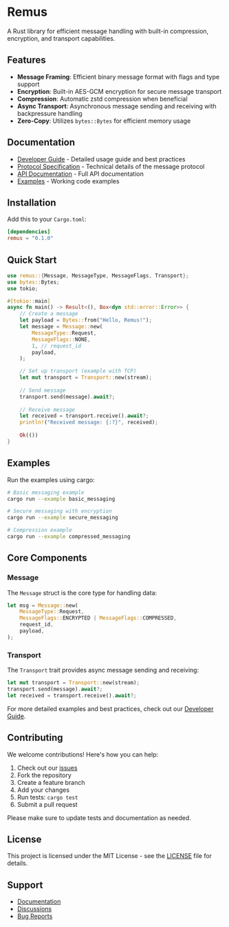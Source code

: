 # Remus

A Rust library for efficient message handling with built-in compression, encryption, and transport capabilities.

## Features

- **Message Framing**: Efficient binary message format with flags and type support
- **Encryption**: Built-in AES-GCM encryption for secure message transport
- **Compression**: Automatic zstd compression when beneficial
- **Async Transport**: Asynchronous message sending and receiving with backpressure handling
- **Zero-Copy**: Utilizes `bytes::Bytes` for efficient memory usage

## Documentation

- [Developer Guide](./docs/GUIDE.md) - Detailed usage guide and best practices
- [Protocol Specification](./PROTOCOL.md) - Technical details of the message protocol
- [API Documentation](https://docs.rs/remus) - Full API documentation
- [Examples](./examples) - Working code examples

## Installation

Add this to your `Cargo.toml`:

```toml
[dependencies]
remus = "0.1.0"
```

## Quick Start

```rust
use remus::{Message, MessageType, MessageFlags, Transport};
use bytes::Bytes;
use tokio;

#[tokio::main]
async fn main() -> Result<(), Box<dyn std::error::Error>> {
    // Create a message
    let payload = Bytes::from("Hello, Remus!");
    let message = Message::new(
        MessageType::Request,
        MessageFlags::NONE,
        1, // request_id
        payload,
    );

    // Set up transport (example with TCP)
    let mut transport = Transport::new(stream);
    
    // Send message
    transport.send(message).await?;
    
    // Receive message
    let received = transport.receive().await?;
    println!("Received message: {:?}", received);
    
    Ok(())
}
```

## Examples

Run the examples using cargo:

```bash
# Basic messaging example
cargo run --example basic_messaging

# Secure messaging with encryption
cargo run --example secure_messaging

# Compression example
cargo run --example compressed_messaging
```

## Core Components

### Message

The `Message` struct is the core type for handling data:

```rust
let msg = Message::new(
    MessageType::Request,
    MessageFlags::ENCRYPTED | MessageFlags::COMPRESSED,
    request_id,
    payload,
);
```

### Transport

The `Transport` trait provides async message sending and receiving:

```rust
let mut transport = Transport::new(stream);
transport.send(message).await?;
let received = transport.receive().await?;
```

For more detailed examples and best practices, check out our [Developer Guide](./docs/GUIDE.md).

## Contributing

We welcome contributions! Here's how you can help:

1. Check out our [issues](https://github.com/yourusername/remus/issues)
2. Fork the repository
3. Create a feature branch
4. Add your changes
5. Run tests: `cargo test`
6. Submit a pull request

Please make sure to update tests and documentation as needed.

## License

This project is licensed under the MIT License - see the [LICENSE](./LICENSE) file for details.

## Support

- [Documentation](./docs/GUIDE.md)
- [Discussions](https://github.com/yourusername/remus/discussions)
- [Bug Reports](https://github.com/yourusername/remus/issues)
